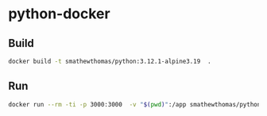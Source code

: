 # python-docker

## Build

```bash
docker build -t smathewthomas/python:3.12.1-alpine3.19  .
```

## Run

```bash
docker run --rm -ti -p 3000:3000  -v "$(pwd)":/app smathewthomas/python:3.12.1-alpine3.19 /bin/bash
```

